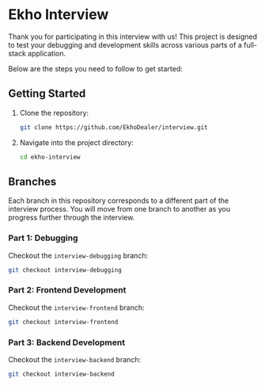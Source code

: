 # Ekho Interview

Thank you for participating in this interview with us! This project is designed to test your debugging and development skills across various parts of a full-stack application.

Below are the steps you need to follow to get started:

## Getting Started

1. Clone the repository:

    ```bash
    git clone https://github.com/EkhoDealer/interview.git
    ```

2. Navigate into the project directory:
    ```bash
    cd ekho-interview
    ```

## Branches

Each branch in this repository corresponds to a different part of the interview process. You will move from one branch to another as you progress further through the interview.

### Part 1: Debugging

Checkout the `interview-debugging` branch:

```bash
git checkout interview-debugging
```

### Part 2: Frontend Development

Checkout the `interview-frontend` branch:

```bash
git checkout interview-frontend
```

### Part 3: Backend Development

Checkout the `interview-backend` branch:

```bash
git checkout interview-backend
```
